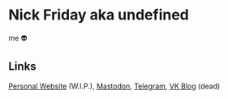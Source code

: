 # Nick Friday aka undefined

me 👽️

## Links

[Personal Website](https://nfrid.me) (W.I.P.),
<a rel="me" href="https://mastodon.ml/@nf">Mastodon</a>,
[Telegram](https://t.me/nfrid5),
[VK Blog](https://vk.com/nfriday) (dead)
